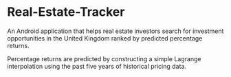 # Real-Estate-Tracker

An Android application that helps real estate investors search for investment opportunities in the United Kingdom ranked by predicted percentage returns. 

Percentage returns are predicted by constructing a simple Lagrange interpolation using the past five years of historical pricing data. 

